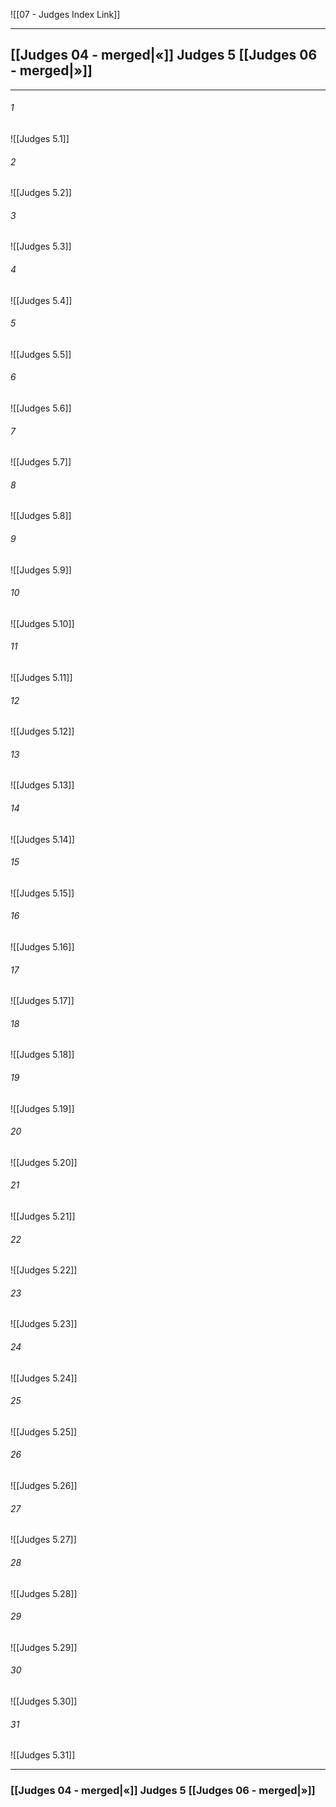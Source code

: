 ![[07 - Judges Index Link]]

---
##  [[Judges 04 - merged|«]] Judges 5 [[Judges 06 - merged|»]]

---

###### 1
![[Judges 5.1]] 

###### 2
![[Judges 5.2]] 

###### 3
![[Judges 5.3]] 

###### 4
![[Judges 5.4]]

###### 5 
![[Judges 5.5]] 

###### 6
![[Judges 5.6]] 

###### 7
![[Judges 5.7]] 

###### 8
![[Judges 5.8]] 

###### 9
![[Judges 5.9]] 

###### 10
![[Judges 5.10]] 

###### 11
![[Judges 5.11]] 

###### 12
![[Judges 5.12]]

###### 13
![[Judges 5.13]] 

###### 14
![[Judges 5.14]] 

###### 15
![[Judges 5.15]]

###### 16
![[Judges 5.16]] 

###### 17
![[Judges 5.17]]

###### 18
![[Judges 5.18]] 

###### 19
![[Judges 5.19]] 

###### 20
![[Judges 5.20]]

###### 21
![[Judges 5.21]] 

###### 22
![[Judges 5.22]] 

###### 23
![[Judges 5.23]]

###### 24
![[Judges 5.24]] 

###### 25
![[Judges 5.25]]

###### 26
![[Judges 5.26]] 

###### 27
![[Judges 5.27]] 

###### 28
![[Judges 5.28]]

###### 29
![[Judges 5.29]] 

###### 30
![[Judges 5.30]] 

###### 31
![[Judges 5.31]] 


---
###  [[Judges 04 - merged|«]] Judges 5 [[Judges 06 - merged|»]]